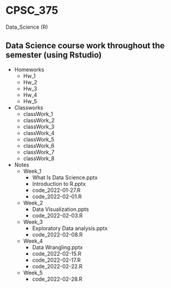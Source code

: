 # CPSC_375
Data_Science (R)

## Data Science course work throughout the semester (using Rstudio)

- Homeworks
  - Hw_1
  - Hw_2
  - Hw_3
  - Hw_4
  - Hw_5
- Classworks
  - classWork_1
  - classWork_2
  - classWork_3
  - classWork_4
  - classWork_5
  - classWork_6
  - classWork_7
  - classWork_8
- Notes
  - Week_1
    - What Is Data Science.pptx
    - Introduction to R.pptx
    - code_2022-01-27.R
    - code_2022-02-01.R
  - Week_2
    - Data Visualization.ppts
    - code_2022-02-03.R
  - Week_3
    - Exploratory Data analysis.pptx
    - code_2022-02-08.R
  - Week_4
    - Data Wrangling.pptx
    - code_2022-02-15.R
    - code_2022-02-17.R
    - code_2022-02-22.R
  - Week_5
    - code_2022-02-28.R
